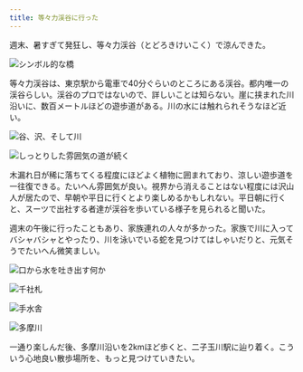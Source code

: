 ```yaml
---
title: 等々力渓谷に行った
---
```

週末、暑すぎて発狂し、等々力渓谷（とどろきけいこく）で涼んできた。

![](https://lh3.googleusercontent.com/6vFqjWfUgs7N6Dw_UKpLTe1moYjjHn2IwA3lFhlFHiv85AQnwIjsYhdNks1yKJkVD-1EjDbZktpFSzrfkf33aC8fti39h91i8DNEo4ZF6Lt3k-JKVnVVcrUKY4lyQsiCM31tpjIPCdl5zAQ-sI0dvUEU0obTBSr_fy6ij--72gLNrrjmkFuvSBn11lqRmw "シンボル的な橋")

等々力渓谷は、東京駅から電車で40分ぐらいのところにある渓谷。都内唯一の渓谷らしい。渓谷のプロではないので、詳しいことは知らない。崖に挟まれた川沿いに、数百メートルほどの遊歩道がある。川の水には触れられそうなほど近い。

![](https://lh4.googleusercontent.com/GCIs_VUiwhxB-3BmIJJmapVnVqcuqtVnUgJfLaQWYQZUzAUN5dsf4_YKAVJCoZNV8WKOs3SRxyv1ApbdBBbLhK8yLGJmYMmPHB6aqBzZk6cQvt1OM6Iyukl2SuMLJkjeaCu84D02mb8WWIiGSmJfp3-Ad3KGoYiH21CrpFJDmbXOhADKHcPhk9TWER3-Gw "谷、沢、そして川")

![](https://lh4.googleusercontent.com/e-RxcWPB64rsb3KAhzNqeEHH9PyXI3L-OLMxypuNy1L8Wkpeh77yNKf2L6_GycJd7IiecgRdaWaJhr4STDeGdGD6BrcXOM7tWWHJLSnO6zMK8tgmjdp_ujNzoh0YkqFuJdksWGGYlK3-syXTCbu58gnOFxZ6EMOlSv1rKzpX6vwPWYboH4B6BZ_r1Hi65g "しっとりした雰囲気の道が続く")

木漏れ日が稀に落ちてくる程度にほどよく植物に囲まれており、涼しい遊歩道を一往復できる。たいへん雰囲気が良い。視界から消えることはない程度には沢山人が居たので、早朝や平日に行くとより楽しめるかもしれない。平日朝に行くと、スーツで出社する者達が渓谷を歩いている様子を見られると聞いた。

週末の午後に行ったこともあり、家族連れの人々が多かった。家族で川に入ってバシャバシャとやったり、川を泳いでいる蛇を見つけてはしゃいだりと、元気そうでたいへん微笑ましい。

![](https://lh5.googleusercontent.com/IbOy2OQ1yGMQJOsYyIyaJM3NYRYcqV9ejXZZlHgL1D8TCbHcJFxJ2UABrQ0cApq1jgoaTy6nMo-qTwQ94KcTme282sINPTWaCuNJytpVjiAAijuB24-8NKjDTbbsJNClPC0xDyp-KnHGk7nXchU2BHAA_i4Jmd7jDXfmH1d3tTzesR3cJ5UC2JeWI0i6BA "口から水を吐き出す何か")

![](https://lh3.googleusercontent.com/FcGrak97_hRt4XIZDi0-9fWyoRBJ6sl_Kj8U-ravLLd1m1pM2mICtBNxGDn7X69DlPj2LvF9VE5UKKtVbBlzqsNnERwVoz7ABX9XkqYBqEtlRdTrB3p6FgiL4CYDDklk4ZxBOnXT2331OPd6a8wmuQNDcxpvl7KD5eATY0MVNwZuPnXLJDJ9JgPEYamspQ "千社札")

![](https://lh5.googleusercontent.com/BQxRcz0HdGif-s6AdchOqyR1SHBXjmo0pQ6CbOQnNlIL6cfE2WTe664FABvGLt5F4HgxBGSHdoOw19VR7XqbV1h4lwcxfok8dXTkqHXlC8t2CA7WsnAvCnxcOVX4EAJdyVpOdaCkOJaS8zLA__fOBbdIvqYrE6pEQvPgLIJVyU8kWPmze7TDqKPgu71HWw "手水舎")

![](https://lh3.googleusercontent.com/7Dm9AfLVMfdy_CpcVJaPTq95P5zZlHABkz3UEUolEYC9lX4APqif5YcHKxjnvEU9sAB_s2mqIvl7tHF64FP_7jrycmrH57F4hHT2E3X_AjJKCUhjUSCq_IE_ZcLwL10W6C9VOi0LDRUaBYhNcdRnBBYJVL7kw4mdd47GUf34NbsUWHNlbU4-2z9ri8FF4w "多摩川")

一通り楽しんだ後、多摩川沿いを2kmほど歩くと、二子玉川駅に辿り着く。こういう心地良い散歩場所を、もっと見つけていきたい。

